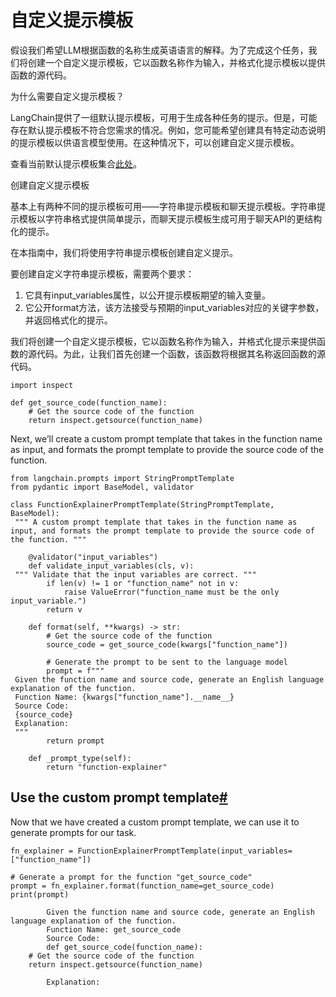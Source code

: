 自定义提示模板
====================


假设我们希望LLM根据函数的名称生成英语语言的解释。为了完成这个任务，我们将创建一个自定义提示模板，它以函数名称作为输入，并格式化提示模板以提供函数的源代码。

为什么需要自定义提示模板？

LangChain提供了一组默认提示模板，可用于生成各种任务的提示。但是，可能存在默认提示模板不符合您需求的情况。例如，您可能希望创建具有特定动态说明的提示模板以供语言模型使用。在这种情况下，可以创建自定义提示模板。

查看当前默认提示模板集合[此处](../getting_started.html)。

创建自定义提示模板

基本上有两种不同的提示模板可用——字符串提示模板和聊天提示模板。字符串提示模板以字符串格式提供简单提示，而聊天提示模板生成可用于聊天API的更结构化的提示。

在本指南中，我们将使用字符串提示模板创建自定义提示。

要创建自定义字符串提示模板，需要两个要求：

1. 它具有input_variables属性，以公开提示模板期望的输入变量。
2. 它公开format方法，该方法接受与预期的input_variables对应的关键字参数，并返回格式化的提示。

我们将创建一个自定义提示模板，它以函数名称作为输入，并格式化提示来提供函数的源代码。为此，让我们首先创建一个函数，该函数将根据其名称返回函数的源代码。

```
import inspect

def get_source_code(function_name):
    # Get the source code of the function
    return inspect.getsource(function_name)

```

Next, we’ll create a custom prompt template that takes in the function name as input, and formats the prompt template to provide the source code of the function.

```
from langchain.prompts import StringPromptTemplate
from pydantic import BaseModel, validator

class FunctionExplainerPromptTemplate(StringPromptTemplate, BaseModel):
 """ A custom prompt template that takes in the function name as input, and formats the prompt template to provide the source code of the function. """

    @validator("input_variables")
    def validate_input_variables(cls, v):
 """ Validate that the input variables are correct. """
        if len(v) != 1 or "function_name" not in v:
            raise ValueError("function_name must be the only input_variable.")
        return v

    def format(self, **kwargs) -> str:
        # Get the source code of the function
        source_code = get_source_code(kwargs["function_name"])

        # Generate the prompt to be sent to the language model
        prompt = f"""
 Given the function name and source code, generate an English language explanation of the function.
 Function Name: {kwargs["function_name"].__name__}
 Source Code:
 {source_code}
 Explanation:
 """
        return prompt

    def _prompt_type(self):
        return "function-explainer"

```

Use the custom prompt template[#](#use-the-custom-prompt-template "Permalink to this headline")
-----------------------------------------------------------------------------------------------

Now that we have created a custom prompt template, we can use it to generate prompts for our task.

```
fn_explainer = FunctionExplainerPromptTemplate(input_variables=["function_name"])

# Generate a prompt for the function "get_source_code"
prompt = fn_explainer.format(function_name=get_source_code)
print(prompt)

```

```
        Given the function name and source code, generate an English language explanation of the function.
        Function Name: get_source_code
        Source Code:
        def get_source_code(function_name):
    # Get the source code of the function
    return inspect.getsource(function_name)

        Explanation:

```

